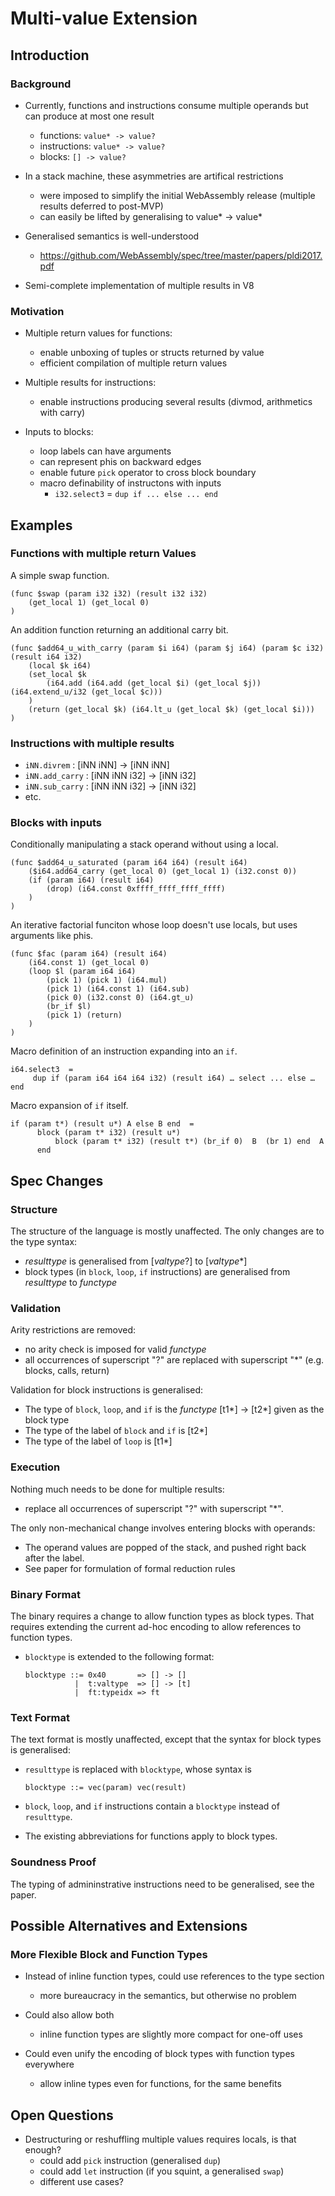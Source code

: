 # Multi-value Extension

## Introduction

### Background

* Currently, functions and instructions consume multiple operands but can produce at most one result
  - functions: `value* -> value?`
  - instructions: `value* -> value?`
  - blocks: `[] -> value?`

* In a stack machine, these asymmetries are artifical restrictions
  - were imposed to simplify the initial WebAssembly release (multiple results deferred to post-MVP)
  - can easily be lifted by generalising to value* -> value*

* Generalised semantics is well-understood
  - https://github.com/WebAssembly/spec/tree/master/papers/pldi2017.pdf

* Semi-complete implementation of multiple results in V8


### Motivation

* Multiple return values for functions:
  - enable unboxing of tuples or structs returned by value
  - efficient compilation of multiple return values

* Multiple results for instructions:
  - enable instructions producing several results (divmod, arithmetics with carry)

* Inputs to blocks:
  - loop labels can have arguments
  - can represent phis on backward edges
  - enable future `pick` operator to cross block boundary
  - macro definability of instructons with inputs
    * `i32.select3` = `dup if ... else ... end`


## Examples

### Functions with multiple return Values

A simple swap function.
```
(func $swap (param i32 i32) (result i32 i32)
	(get_local 1) (get_local 0)
)
```

An addition function returning an additional carry bit.
```
(func $add64_u_with_carry (param $i i64) (param $j i64) (param $c i32) (result i64 i32)
	(local $k i64)
	(set_local $k
		(i64.add (i64.add (get_local $i) (get_local $j)) (i64.extend_u/i32 (get_local $c)))
	)
	(return (get_local $k) (i64.lt_u (get_local $k) (get_local $i)))
)
```

### Instructions with multiple results

* `iNN.divrem` : \[iNN iNN\] -> \[iNN iNN\]
* `iNN.add_carry` : \[iNN iNN i32\] -> \[iNN i32\]
* `iNN.sub_carry` : \[iNN iNN i32\] -> \[iNN i32\]
* etc.


### Blocks with inputs

Conditionally manipulating a stack operand without using a local.
```
(func $add64_u_saturated (param i64 i64) (result i64)
	($i64.add64_carry (get_local 0) (get_local 1) (i32.const 0))
	(if (param i64) (result i64)
		(drop) (i64.const 0xffff_ffff_ffff_ffff)
	)
)
```

An iterative factorial funciton whose loop doesn't use locals, but uses arguments like phis.
```
(func $fac (param i64) (result i64)
	(i64.const 1) (get_local 0)
	(loop $l (param i64 i64)
		(pick 1) (pick 1) (i64.mul)
		(pick 1) (i64.const 1) (i64.sub)
		(pick 0) (i32.const 0) (i64.gt_u)
		(br_if $l)
		(pick 1) (return)
	)
)
```

Macro definition of an instruction expanding into an `if`.
```
i64.select3  =
     dup if (param i64 i64 i64 i32) (result i64) … select ... else … end
```

Macro expansion of `if` itself.
```
if (param t*) (result u*) A else B end  =
      block (param t* i32) (result u*)
          block (param t* i32) (result t*) (br_if 0)  B  (br 1) end  A
      end
```


## Spec Changes

### Structure

The structure of the language is mostly unaffected. The only changes are to the type syntax:

* *resulttype* is generalised from \[*valtype*?\] to \[*valtype*\*\]
* block types (in `block`, `loop`, `if` instructions) are generalised from *resulttype* to *functype*


### Validation

Arity restrictions are removed:

* no arity check is imposed for valid *functype*
* all occurrences of superscript "?" are replaced with superscript "\*" (e.g. blocks, calls, return)

Validation for block instructions is generalised:

* The type of `block`, `loop`, and `if` is the *functype* \[t1\*\] -> \[t2\*\] given as the block type
* The type of the label of `block` and `if` is \[t2\*\]
* The type of the label of `loop` is \[t1\*\]


### Execution

Nothing much needs to be done for multiple results:

* replace all occurrences of superscript "?" with superscript "\*".

The only non-mechanical change involves entering blocks with operands:

* The operand values are popped of the stack, and pushed right back after the label.
* See paper for formulation of formal reduction rules


### Binary Format

The binary requires a change to allow function types as block types. That requires extending the current ad-hoc encoding to allow references to function types.

* `blocktype` is extended to the following format:
  ```
  blocktype ::= 0x40       => [] -> []
             |  t:valtype  => [] -> [t]
             |  ft:typeidx => ft
  ```

### Text Format

The text format is mostly unaffected, except that the syntax for block types is generalised:

* `resulttype` is replaced with `blocktype`, whose syntax is
  ```
  blocktype ::= vec(param) vec(result)
  ```

* `block`, `loop`, and `if` instructions contain a `blocktype` instead of `resulttype`.

* The existing abbreviations for functions apply to block types.


### Soundness Proof

The typing of admininstrative instructions need to be generalised, see the paper.


## Possible Alternatives and Extensions

### More Flexible Block and Function Types

* Instead of inline function types, could use references to the type section
  - more bureaucracy in the semantics, but otherwise no problem

* Could also allow both
  - inline function types are slightly more compact for one-off uses

* Could even unify the encoding of block types with function types everywhere
  - allow inline types even for functions, for the same benefits


## Open Questions

* Destructuring or reshuffling multiple values requires locals, is that enough?
  - could add `pick` instruction (generalised `dup`)
  - could add `let` instruction (if you squint, a generalised `swap`)
  - different use cases?

